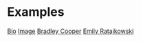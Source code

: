 # Examples

[Bio](https://raw.githubusercontent.com/ckjoshi9/Auto-Mate-for-Tinder/master/Examples/bio.jpg)
[Image](https://raw.githubusercontent.com/ckjoshi9/Auto-Mate-for-Tinder/master/Examples/image.jpg)
[Bradley Cooper](https://raw.githubusercontent.com/ckjoshi9/Auto-Mate-for-Tinder/master/Examples/cooper.jpg)
[Emily Ratajkowski](https://raw.githubusercontent.com/ckjoshi9/Auto-Mate-for-Tinder/master/Examples/bio.jpg)
